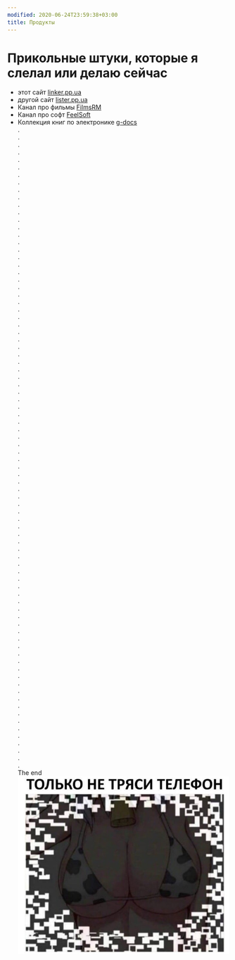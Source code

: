 ```yaml
---
modified: 2020-06-24T23:59:38+03:00
title: Продукты
---
```


# Прикольные штуки, которые я слелал или делаю сейчас

* этот сайт [linker.pp.ua](http://linker.pp.ua)  
* другой сайт [lister.pp.ua](http://lister.pp.ua)  
* Канал про фильмы [FilmsRM](https://t.me/FilmsRM)  
* Канал про софт [FeelSoft](https://t.me/FeelSoft)  
* Коллекция книг по электронике [g-docs](#)  
  .  
  .  
  .  
  .  
  .  
  .  
  .  
  .  
  .  
  .  
  .  
  .  
  .  
  .  
  .  
  .  
  .  
  .  
  .  
  .  
  .  
  .  
  .  
  .  
  .  
  .  
  .  
  .  
  .  
  .  
  .  
  .   
  .  
  .  
  .  
  .  
  .  
  .  
  .  
  .  
  .  
  .  
  .  
  .  
  .  
  .  
  .  
  .  
  .  
  .  
  .  
  .  
  .  
  .  
  .  
  .  
  .  
  .  
  .  
  .  
  .  
  .  
  .  
  .  
  .  
  .  
  .  
  .  
  .  
  .  
  .  
  .  
  .  
  .  
  .  
  .  
  .  
  .  
  .  
  .  
  .  
  .  
  .  
  .  
  .  
  .  
  The end
![Image](./image_picker1478880274986211363.jpg)
